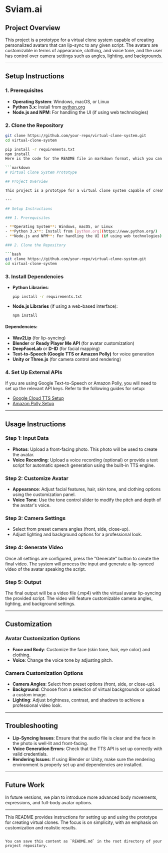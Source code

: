 # Sviam.ai



## Project Overview

This project is a prototype for a virtual clone system capable of creating personalized avatars that can lip-sync to any given script. The avatars are customizable in terms of appearance, clothing, and voice tone, and the user has control over camera settings such as angles, lighting, and backgrounds.

---

## Setup Instructions

### 1. Prerequisites

- **Operating System**: Windows, macOS, or Linux
- **Python 3.x**: Install from [python.org](https://www.python.org/)
- **Node.js and NPM**: For handling the UI (if using web technologies)

### 2. Clone the Repository

```bash
git clone https://github.com/your-repo/virtual-clone-system.git
cd virtual-clone-system

pip install -r requirements.txt
npm install
Here is the code for the README file in markdown format, which you can copy and save as a `README.md` file in your project directory.

```markdown
# Virtual Clone System Prototype

## Project Overview

This project is a prototype for a virtual clone system capable of creating personalized avatars that can lip-sync to any given script. The avatars are customizable in terms of appearance, clothing, and voice tone, and the user has control over camera settings such as angles, lighting, and backgrounds.

---

## Setup Instructions

### 1. Prerequisites

- **Operating System**: Windows, macOS, or Linux
- **Python 3.x**: Install from [python.org](https://www.python.org/)
- **Node.js and NPM**: For handling the UI (if using web technologies)

### 2. Clone the Repository

```bash
git clone https://github.com/your-repo/virtual-clone-system.git
cd virtual-clone-system
```

### 3. Install Dependencies

- **Python Libraries**:
    ```bash
    pip install -r requirements.txt
    ```

- **Node.js Libraries** (if using a web-based interface):
    ```bash
    npm install
    ```

#### Dependencies:
- **Wav2Lip** (for lip-syncing)
- **Blender** or **Ready Player Me API** (for avatar customization)
- **DeepFaceLab** or **D-ID** (for facial mapping)
- **Text-to-Speech (Google TTS or Amazon Polly)** for voice generation
- **Unity or Three.js** (for camera control and rendering)

### 4. Set Up External APIs

If you are using Google Text-to-Speech or Amazon Polly, you will need to set up the relevant API keys. Refer to the following guides for setup:

- [Google Cloud TTS Setup](https://cloud.google.com/text-to-speech/docs/quickstart-client-libraries)
- [Amazon Polly Setup](https://docs.aws.amazon.com/polly/index.html)

---

## Usage Instructions

### Step 1: Input Data

- **Photos**: Upload a front-facing photo. This photo will be used to create the avatar.
- **Voice Recording**: Upload a voice recording (optional) or provide a text script for automatic speech generation using the built-in TTS engine.

### Step 2: Customize Avatar

- **Appearance**: Adjust facial features, hair, skin tone, and clothing options using the customization panel.
- **Voice Tone**: Use the tone control slider to modify the pitch and depth of the avatar's voice.

### Step 3: Camera Settings

- Select from preset camera angles (front, side, close-up).
- Adjust lighting and background options for a professional look.

### Step 4: Generate Video

Once all settings are configured, press the "Generate" button to create the final video. The system will process the input and generate a lip-synced video of the avatar speaking the script.

### Step 5: Output

The final output will be a video file (.mp4) with the virtual avatar lip-syncing the provided script. The video will feature customizable camera angles, lighting, and background settings.

---

## Customization

### Avatar Customization Options

- **Face and Body**: Customize the face (skin tone, hair, eye color) and clothing.
- **Voice**: Change the voice tone by adjusting pitch.

### Camera Customization Options

- **Camera Angles**: Select from preset options (front, side, or close-up).
- **Background**: Choose from a selection of virtual backgrounds or upload a custom image.
- **Lighting**: Adjust brightness, contrast, and shadows to achieve a professional video look.

---

## Troubleshooting

- **Lip-Syncing Issues**: Ensure that the audio file is clear and the face in the photo is well-lit and front-facing.
- **Voice Generation Errors**: Check that the TTS API is set up correctly with valid credentials.
- **Rendering Issues**: If using Blender or Unity, make sure the rendering environment is properly set up and dependencies are installed.

---

## Future Work

In future versions, we plan to introduce more advanced body movements, expressions, and full-body avatar options.

---

This README provides instructions for setting up and using the prototype for creating virtual clones. The focus is on simplicity, with an emphasis on customization and realistic results.
```

You can save this content as `README.md` in the root directory of your project repository.
